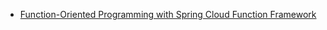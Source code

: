 

* [Function-Oriented Programming with Spring Cloud Function Framework ](https://www.infoq.com/news/2017/08/Spring-Cloud-Function-Framework)